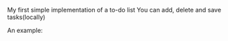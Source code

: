 My first simple implementation of a to-do list
You can add, delete and save tasks(locally)

An example:
